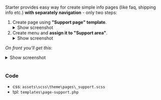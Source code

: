 Starter provides easy way for create simple info pages (like faq, shipping info etc.) **with separately navigation** - only two steps:
1. Create page using **"Support page" template**.
    <details><summary>Show screenshot</summary>
     <img src="https://raw.githubusercontent.com/chyvak1831/starter_img/master/screenshots/supportpage/supportpage01.jpg" alt="Create Support page">
    </details>
2. Create menu and **assign it to "Support area"**.
    <details><summary>Show screenshot</summary>
     <img src="https://raw.githubusercontent.com/chyvak1831/starter_img/master/screenshots/supportpage/supportpage02.jpg" alt="Create Support menu">
    </details>



_On front you'll get this_:
    <details><summary>Show screenshot</summary>
     <img src="https://raw.githubusercontent.com/chyvak1831/starter_img/master/screenshots/supportpage/supportpage03.jpg" alt="Support page example">
    </details>
<br>



### Code
* css: `assets\scss\theme\pages\_support.scss`
* tpl: `templates\page-support.php`